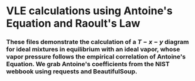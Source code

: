 # VLE calculations using Antoine's Equation and Raoult's Law

### These files demonstrate the calculation of a $T-x-y$ diagram for ideal mixtures in equilibrium with an ideal vapor, whose vapor pressure follows the empirical correlation of Antoine's Equation. We grab Antoine's coefficients from the NIST webbook using requests and BeautifulSoup. 
